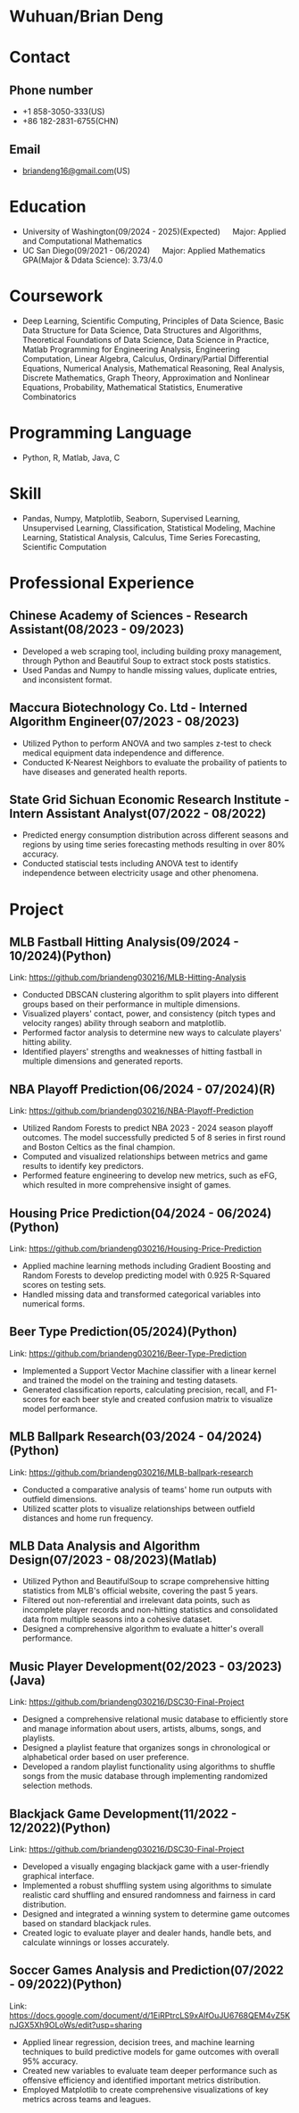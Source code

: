 # Wuhuan/Brian Deng

# Contact
## Phone number
- +1 858-3050-333(US)
- +86 182-2831-6755(CHN)
## Email
- briandeng16@gmail.com(US)

# Education
- University of Washington(09/2024 - 2025)(Expected) &emsp; Major: Applied and Computational Mathematics
- UC San Diego(09/2021 - 06/2024) &emsp; Major: Applied Mathematics &emsp; GPA(Major & Ddata Science): 3.73/4.0
  
# Coursework
- Deep Learning, Scientific Computing, Principles of Data Science, Basic Data Structure for Data Science, Data Structures and Algorithms, Theoretical Foundations of Data Science, Data Science in Practice, Matlab Programming for Engineering Analysis, Engineering Computation, Linear Algebra, Calculus, Ordinary/Partial Differential Equations, Numerical Analysis, Mathematical Reasoning, Real Analysis, Discrete Mathematics, Graph Theory, Approximation and Nonlinear Equations, Probability, Mathematical Statistics, Enumerative Combinatorics

# Programming Language
- Python, R, Matlab, Java, C

# Skill
- Pandas, Numpy, Matplotlib, Seaborn, Supervised Learning, Unsupervised Learning, Classification, Statistical Modeling, Machine Learning, Statistical Analysis, Calculus, Time Series Forecasting, Scientific Computation   

# Professional Experience

## Chinese Academy of Sciences - Research Assistant(08/2023 - 09/2023)
- Developed a web scraping tool, including building proxy management, through Python and Beautiful Soup to extract stock posts statistics.
- Used Pandas and Numpy to handle missing values, duplicate entries, and inconsistent format.

## Maccura Biotechnology Co. Ltd - Interned Algorithm Engineer(07/2023 - 08/2023)
- Utilized Python to perform ANOVA and two samples z-test to check medical equipment data independence and difference.
- Conducted K-Nearest Neighbors to evaluate the probaility of patients to have diseases and generated health reports.

## State Grid Sichuan Economic Research Institute - Intern Assistant Analyst(07/2022 - 08/2022)
- Predicted energy consumption distribution across different seasons and regions by using time series forecasting methods resulting in over 80% accuracy.
- Conducted statiscial tests including ANOVA test to identify independence between electricity usage and other phenomena.

# Project

## MLB Fastball Hitting Analysis(09/2024 - 10/2024)(Python)
Link: https://github.com/briandeng030216/MLB-Hitting-Analysis
- Conducted DBSCAN clustering algorithm to split players into different groups based on their performance in multiple dimensions.
- Visualized players' contact, power, and consistency (pitch types and velocity ranges) ability through seaborn and matplotlib.
- Performed factor analysis to determine new ways to calculate players' hitting ability.
- Identified players' strengths and weaknesses of hitting fastball in multiple dimensions and generated reports.

## NBA Playoff Prediction(06/2024 - 07/2024)(R)
Link: https://github.com/briandeng030216/NBA-Playoff-Prediction
- Utilized Random Forests to predict NBA 2023 - 2024 season playoff outcomes. The model successfully predicted 5 of 8 series in first round and Boston Celtics as the final champion.
- Computed and visualized relationships between metrics and game results to identify key predictors.
- Performed feature engineering to develop new metrics, such as eFG, which resulted in more comprehensive insight of games.

## Housing Price Prediction(04/2024 - 06/2024)(Python)
Link: https://github.com/briandeng030216/Housing-Price-Prediction
- Applied machine learning methods including Gradient Boosting and Random Forests to develop predicting model with 0.925 R-Squared scores on testing sets.
- Handled missing data and transformed categorical variables into numerical forms.

## Beer Type Prediction(05/2024)(Python)
Link: https://github.com/briandeng030216/Beer-Type-Prediction
- Implemented a Support Vector Machine classifier with a linear kernel and trained the model on the training and testing datasets.
- Generated classification reports, calculating precision, recall, and F1-scores for each beer style and created confusion matrix to visualize model performance.

## MLB Ballpark Research(03/2024 - 04/2024)(Python)
Link: https://github.com/briandeng030216/MLB-ballpark-research
- Conducted a comparative analysis of teams' home run outputs with outfield dimensions.
- Utilized scatter plots to visualize relationships between outfield distances and home run frequency.

## MLB Data Analysis and Algorithm Design(07/2023 - 08/2023)(Matlab)
- Utilized Python and BeautifulSoup to scrape comprehensive hitting statistics from MLB's official website, covering the past 5 years.
- Filtered out non-referential and irrelevant data points, such as incomplete player records and non-hitting statistics and consolidated data from multiple seasons into a cohesive dataset.
- Designed a comprehensive algorithm to evaluate a hitter's overall performance.

## Music Player Development(02/2023 - 03/2023)(Java)
Link: https://github.com/briandeng030216/DSC30-Final-Project
- Designed a comprehensive relational music database to efficiently store and manage information about users, artists, albums, songs, and playlists.
- Designed a playlist feature that organizes songs in chronological or alphabetical order based on user preference.
- Developed a random playlist functionality using algorithms to shuffle songs from the music database through implementing randomized selection methods.

## Blackjack Game Development(11/2022 - 12/2022)(Python)
Link: https://github.com/briandeng030216/DSC30-Final-Project
- Developed a visually engaging blackjack game with a user-friendly graphical interface.
- Implemented a robust shuffling system using algorithms to simulate realistic card shuffling and ensured randomness and fairness in card distribution.
- Designed and integrated a winning system to determine game outcomes based on standard blackjack rules.
- Created logic to evaluate player and dealer hands, handle bets, and calculate winnings or losses accurately.

## Soccer Games Analysis and Prediction(07/2022 - 09/2022)(Python)
Link: https://docs.google.com/document/d/1EiRPtrcLS9xAlfOuJU6768QEM4vZ5KnJGX5Xh9OLoWs/edit?usp=sharing
- Applied linear regression, decision trees, and machine learning techniques to build predictive models for game outcomes with overall 95% accuracy.
- Created new variables to evaluate team deeper performance such as offensive efficiency and identified important metrics distribution.
- Employed Matplotlib to create comprehensive visualizations of key metrics across teams and leagues.

<!---
briandeng030216/briandeng030216 is a ✨ special ✨ repository because its `README.md` (this file) appears on your GitHub profile.
You can click the Preview link to take a look at your changes.
--->
